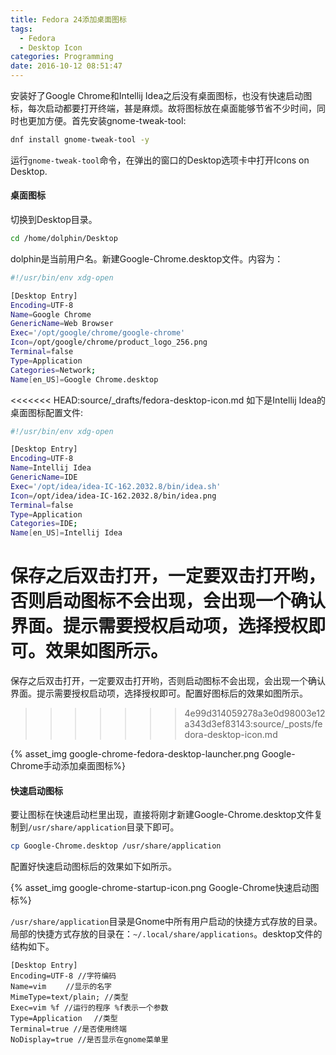 ```yaml
---
title: Fedora 24添加桌面图标
tags:
  - Fedora
  - Desktop Icon
categories: Programming
date: 2016-10-12 08:51:47
---
```



安装好了Google Chrome和Intellij Idea之后没有桌面图标，也没有快速启动图标，每次启动都要打开终端，甚是麻烦。故将图标放在桌面能够节省不少时间，同时也更加方便。首先安装gnome-tweak-tool:

```Bash
dnf install gnome-tweak-tool -y
```

运行<code>gnome-tweak-tool</code>命令，在弹出的窗口的Desktop选项卡中打开Icons on Desktop.

<!-- more -->

#### 桌面图标

切换到Desktop目录。

```Bash
cd /home/dolphin/Desktop
```

dolphin是当前用户名。新建Google-Chrome.desktop文件。内容为：

```Bash
#!/usr/bin/env xdg-open

[Desktop Entry]
Encoding=UTF-8
Name=Google Chrome
GenericName=Web Browser
Exec='/opt/google/chrome/google-chrome'
Icon=/opt/google/chrome/product_logo_256.png
Terminal=false
Type=Application
Categories=Network;
Name[en_US]=Google Chrome.desktop
```

<<<<<<< HEAD:source/_drafts/fedora-desktop-icon.md
如下是Intellij Idea的桌面图标配置文件:

```Bash
#!/usr/bin/env xdg-open

[Desktop Entry]
Encoding=UTF-8
Name=Intellij Idea
GenericName=IDE
Exec='/opt/idea/idea-IC-162.2032.8/bin/idea.sh'
Icon=/opt/idea/idea-IC-162.2032.8/bin/idea.png
Terminal=false
Type=Application
Categories=IDE;
Name[en_US]=Intellij Idea
```

保存之后双击打开，一定要双击打开哟，否则启动图标不会出现，会出现一个确认界面。提示需要授权启动项，选择授权即可。效果如图所示。
=======
保存之后双击打开，一定要双击打开哟，否则启动图标不会出现，会出现一个确认界面。提示需要授权启动项，选择授权即可。配置好图标后的效果如图所示。
>>>>>>> 4e99d314059278a3e0d98003e12a343d3ef83143:source/_posts/fedora-desktop-icon.md

{% asset_img google-chrome-fedora-desktop-launcher.png Google-Chrome手动添加桌面图标%}


#### 快速启动图标

要让图标在快速启动栏里出现，直接将刚才新建Google-Chrome.desktop文件复制到<code>/usr/share/application</code>目录下即可。

```Bash
cp Google-Chrome.desktop /usr/share/application
```

配置好快速启动图标后的效果如下如所示。

{% asset_img google-chrome-startup-icon.png Google-Chrome快速启动图标%}


<code>/usr/share/application</code>目录是Gnome中所有用户启动的快捷方式存放的目录。局部的快捷方式存放的目录在：<code>~/.local/share/applications</code>。desktop文件的结构如下。

```
[Desktop Entry]
Encoding=UTF-8 //字符编码
Name=vim　　 //显示的名字
MimeType=text/plain; //类型
Exec=vim %f //运行的程序 %f表示一个参数
Type=Application　 //类型
Terminal=true //是否使用终端
NoDisplay=true //是否显示在gnome菜单里
```







